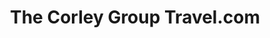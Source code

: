 ---
title: "The Corley Group Travel.com"
url: /phoenix/the-corley-group-travel-com/
shop: travel agency
---